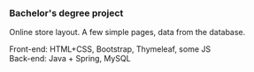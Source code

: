 ### Bachelor's degree project

Online store layout. A few simple pages, data from the database.

Front-end: HTML+CSS, Bootstrap, Thymeleaf, some JS<br>
Back-end: Java + Spring, MySQL
